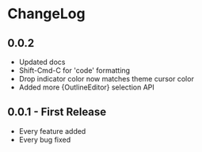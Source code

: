 # ChangeLog

## 0.0.2

- Updated docs
- Shift-Cmd-C for 'code' formatting
- Drop indicator color now matches theme cursor color
- Added more {OutlineEditor} selection API

## 0.0.1 - First Release

- Every feature added
- Every bug fixed
